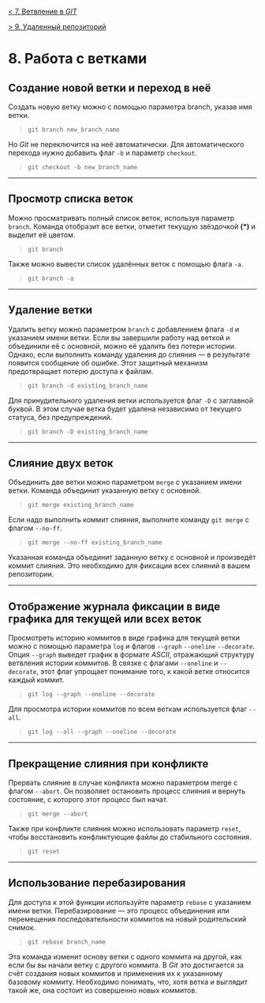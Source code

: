 
[< 7. Ветвление в _GIT_](./aboutbranches7.md)

[> 9. Удаленный репозиторий](./remoterepository9.md) 

# **8. Работа с ветками**

## **Создание новой ветки и переход в неё**

Создать новую ветку можно с помощью параметра branch, указав имя ветки.

> `git branch new_branch_name`

Но _Git_ не переключится на неё автоматически. Для автоматического перехода нужно добавить флаг `-b` и параметр `checkout`.

> `git checkout -b new_branch_name`

---

## **Просмотр списка веток**

Можно просматривать полный список веток, используя параметр `branch`. Команда отобразит все ветки, отметит текущую звёздочкой **(*)** и выделит её цветом.

> `git branch`

Также можно вывести список удалённых веток с помощью флага `-a`.

> `git branch -a`

---

## **Удаление ветки**

Удалить ветку можно параметром `branch` с добавлением флага `-d` и указанием имени ветки. Если вы завершили работу над веткой и объединили её с основной, можно её удалить без потери истории. Однако, если выполнить команду удаления до слияния — в результате появится сообщение об ошибке. Этот защитный механизм предотвращает потерю доступа к файлам.

> `git branch -d existing_branch_name`

Для принудительного удаления ветки используется флаг `-D` с заглавной буквой. В этом случае ветка будет удалена независимо от текущего статуса, без предупреждений.

> `git branch -D existing_branch_name`

---

## **Слияние двух веток**

Объединить две ветки можно параметром `merge` с указанием имени ветки. Команда объединит указанную ветку с основной.

> `git merge existing_branch_name`

Если надо выполнить коммит слияния, выполните команду `git merge` с флагом `--no-ff`.

> `git merge --no-ff existing_branch_name`

Указанная команда объединит заданную ветку с основной и произведёт коммит слияния. Это необходимо для фиксации всех слияний в вашем репозитории.

---

## **Отображение журнала фиксации в виде графика для текущей или всех веток**

Просмотреть историю коммитов в виде графика для текущей ветки можно с помощью параметра `log` и флагов `--graph` `--oneline` `--decorate`. Опция `--graph` выведет график в формате *ASCII*, отражающий структуру ветвления истории коммитов. В связке с флагами `--oneline` и `--decorate`, этот флаг упрощает понимание того, к какой ветке относится каждый коммит.

> `git log --graph --oneline --decorate`

Для просмотра истории коммитов по всем веткам используется флаг `--all`.

> `git log --all --graph --oneline --decorate`

---

## **Прекращение слияния при конфликте**

Прервать слияние в случае конфликта можно параметром merge с флагом `--abort`. Он позволяет остановить процесс слияния и вернуть состояние, с которого этот процесс был начат.

> `git merge --abort`

Также при конфликте слияния можно использовать параметр `reset`, чтобы восстановить конфликтующие файлы до стабильного состояния.

>`git reset`

---

## **Использование перебазирования**

Для доступа к этой функции используйте параметр `rebase` с указанием имени ветки. Перебазирование — это процесс объединения или перемещения последовательности коммитов на новый родительский снимок.

> `git rebase branch_name`

Эта команда изменит основу ветки с одного коммита на другой, как если бы вы начали ветку с другого коммита. В _Git_ это достигается за счёт создания новых коммитов и применения их к указанному базовому коммиту. Необходимо понимать, что, хотя ветка и выглядит такой же, она состоит из совершенно новых коммитов.

